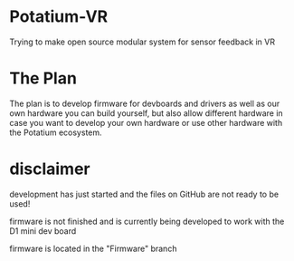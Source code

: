 # Potatium-VR
Trying to make open source modular system for sensor feedback in VR
# The Plan
The plan is to develop firmware for devboards and drivers as well as our own hardware you can build yourself, but also allow different hardware in case you want to develop your own hardware or use other hardware with the Potatium ecosystem.
# disclaimer
development has just started and the files on GitHub are not ready to be used!

firmware is not finished and is currently being developed to work with the D1 mini dev board

firmware is located in the "Firmware" branch
